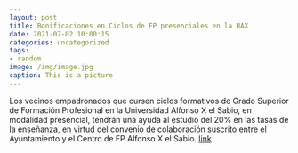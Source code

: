 ```yaml
---
layout: post
title: Bonificaciones en Ciclos de FP presenciales en la UAX
date: 2021-07-02 10:00:15
categories: uncategorized
tags:
- random
image: /img/image.jpg
caption: This is a picture
---
```

Los vecinos empadronados que cursen ciclos formativos de Grado Superior de Formación Profesional en la Universidad Alfonso X el Sabio, en modalidad presencial, tendrán una ayuda al estudio del 20% en las tasas de la enseñanza, en virtud del convenio de colaboración suscrito entre el Ayuntamiento y el Centro de FP Alfonso X el Sabio.  [link](https://www.ayto-villacanada.es/noticias/bonificaciones-en-ciclos-de-fp-presenciales-en-la-uax/)
